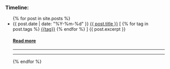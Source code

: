 ### Timeline:

<ul>
  {% for post in site.posts %}
    <li>
      {{ post.date | date: "%Y-%m-%d" }} 
      <a href="{{ post.url }}"> {{ post.title }}</a> 
      [
      {% for tag in post.tags %}
        <a href="/tag/{{ tag }}.html">{{tag}}</a> 
      {% endfor %} 
      ]
      {{ post.excerpt }}
      <h4><a href="{{ post.url }}">Read more</a></h4>
    </li>
    <hr>
    <hr>
  {% endfor %}
</ul>

